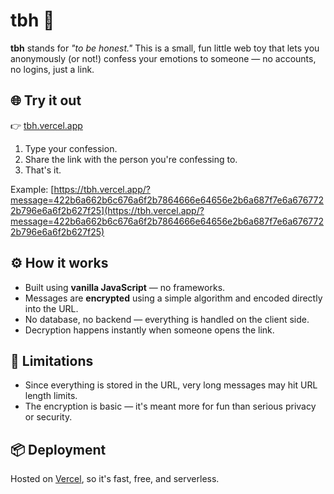 # tbh 💬

**tbh** stands for *"to be honest."*
This is a small, fun little web toy that lets you anonymously (or not!) confess your emotions to someone — no accounts, no logins, just a link.

## 🌐 Try it out

👉 [tbh.vercel.app](https://tbh.vercel.app)

1. Type your confession.
2. Share the link with the person you're confessing to.
3. That's it.

Example:
[https://tbh.vercel.app/?message=422b6a662b6c676a6f2b7864666e64656e2b6a687f7e6a6767722b796e6a6f2b627f25](https://tbh.vercel.app/?message=422b6a662b6c676a6f2b7864666e64656e2b6a687f7e6a6767722b796e6a6f2b627f25)

## ⚙️ How it works

* Built using **vanilla JavaScript** — no frameworks.
* Messages are **encrypted** using a simple algorithm and encoded directly into the URL.
* No database, no backend — everything is handled on the client side.
* Decryption happens instantly when someone opens the link.

## 🚧 Limitations

* Since everything is stored in the URL, very long messages may hit URL length limits.
* The encryption is basic — it's meant more for fun than serious privacy or security.

## 📦 Deployment

Hosted on [Vercel](https://vercel.com), so it's fast, free, and serverless.
